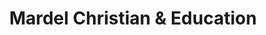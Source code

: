 ---
title: "Mardel Christian & Education"
url: /fort-worth/mardel-christian-and-education/
shop: books
---